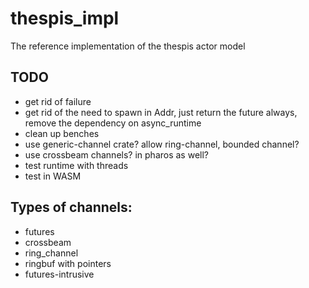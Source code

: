 # thespis_impl
The reference implementation of the thespis actor model


## TODO

- get rid of failure
- get rid of the need to spawn in Addr, just return the future always, remove the dependency on async_runtime
- clean up benches
- use generic-channel crate? allow ring-channel, bounded channel?
- use crossbeam channels? in pharos as well?
- test runtime with threads
- test in WASM

## Types of channels:

- futures
- crossbeam
- ring_channel
- ringbuf with pointers
- futures-intrusive


